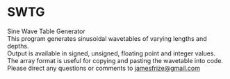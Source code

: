 # SWTG
Sine Wave Table Generator<br/>
This program generates sinusoidal wavetables of varying lengths and depths.<br/>
Output is available in signed, unsigned, floating point and integer values.<br/>
The array format is useful for copying and pasting the wavetable into code.<br/>
Please direct any questions or comments to jamesfrize@gmail.com
